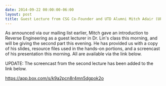 ```yaml
---
date: 2014-09-22 00:00:00-06:00
layout: post
title: Guest Lecture from CSG Co-Founder and UTD Alumni Mitch Adair (UPDATED)
---
```


As announced via our mailing list earlier, Mitch gave an introduction to Reverse Engineering as a guest lecturer in Dr. Lin's class this morning, and will be giving the second part this evening. He has provided us with a copy of his slides, resource files used in the hands-on portions, and a screencast of his presentation this morning. All are available via the link below.

UPDATE: The screencast from the second lecture has been added to the link below.

https://app.box.com/s/k9a2pcn8r4mn5dgpok2o
